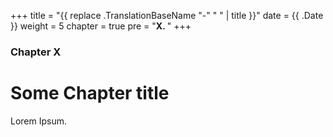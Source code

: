 +++ title = "{{ replace .TranslationBaseName "-" " " | title }}"
date = {{ .Date }} weight = 5 chapter = true pre = "<b>X. </b>"
+++

### Chapter X

# Some Chapter title

Lorem Ipsum.